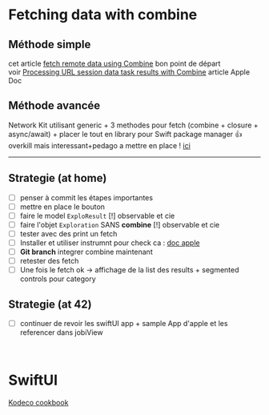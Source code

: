 # Fetching data with combine

## Méthode simple

cet article [fetch remote data using Combine](https://cedricbahirwe.hashnode.dev/fetch-remote-data-using-combine) bon point de départ  
voir [Processing URL session data task results with Combine](https://developer.apple.com/documentation/foundation/urlsession/processing_url_session_data_task_results_with_combine) article Apple Doc

## Méthode avancée

Network Kit utilisant generic + 3 methodes pour fetch (combine + closure + async/await) + placer le tout en library pour Swift package manager 👍 overkill mais interessant+pedago a mettre en place !
[ici](https://sabapathy7.medium.com/how-to-create-a-network-layer-for-your-ios-app-623f99161677)

---

## Strategie (at home)
 
- [ ] penser à commit les étapes importantes
- [ ] mettre en place le bouton
- [ ] faire le model `ExploResult` [!] observable et cie
- [ ] faire l'objet `Exploration` SANS **combine** [!] observable et cie
- [ ] tester avec des print un fetch
- [ ] Installer et utiliser instrumnt pour check ca : [doc apple](https://developer.apple.com/documentation/foundation/url_loading_system/analyzing_http_traffic_with_instruments)
- [ ] **Git branch** integrer combine maintenant
- [ ] retester des fetch
- [ ] Une fois le fetch ok -> affichage de la list des results + segmented controls pour category

## Strategie (at 42)

- [ ] continuer de revoir les swiftUI app + sample App d'apple et les referencer dans jobiView

<br/>

# SwiftUI

[Kodeco cookbook](https://www.kodeco.com/books/swiftui-cookbook)

